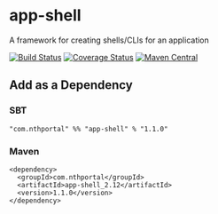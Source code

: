 # app-shell
A framework for creating shells/CLIs for an application

[![Build Status](https://travis-ci.org/NthPortal/app-shell.svg?branch=master)](https://travis-ci.org/NthPortal/app-shell)
[![Coverage Status](https://coveralls.io/repos/github/NthPortal/app-shell/badge.svg?branch=master)](https://coveralls.io/github/NthPortal/app-shell?branch=master)
[![Maven Central](https://img.shields.io/maven-central/v/com.nthportal/app-shell_2.12.svg)](https://mvnrepository.com/artifact/com.nthportal/app-shell_2.12)

## Add as a Dependency

### SBT
```
"com.nthportal" %% "app-shell" % "1.1.0"
```

### Maven
```
<dependency>
  <groupId>com.nthportal</groupId>
  <artifactId>app-shell_2.12</artifactId>
  <version>1.1.0</version>
</dependency>
```
